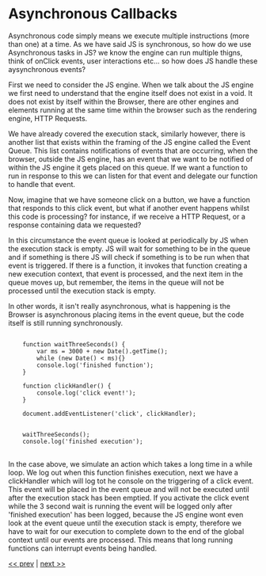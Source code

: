 # Asynchronous Callbacks

Asynchronous code simply means we execute multiple instructions (more than one) at a time. As we have said JS is synchronous, so how do we use Asynchronous tasks in JS? we know the engine can run multiple thigns, think of onClick events, user interactions etc... so how does JS handle these aysynchronous events?

First we need to consider the JS engine. When we talk about the JS engine we first need to understand that the engine itself does not exist in a void. It does not exist by itself within the Browser, there are other engines and elements running at the same time within the browser such as the rendering engine, HTTP Requests.

We have already covered the execution stack, similarly however, there is another list that exists within the framing of the JS engine called the Event Queue. This list contains notifications of events that are occurring, when the browser, outside the JS engine, has an event that we want to be notified of within the JS engine it gets placed on this queue. If we want a function to run in response to this we can listen for that event and delegate our function to handle that event. 

Now, imagine that we have someone click on a button, we have a function that responds to this click event, but what if another event happens whilst this code is processing? for instance, if we receive a HTTP Request, or a response containing data we requested?

In this circumstance the event queue is looked at periodically by JS when the execution stack is empty. JS will wait for something to be in the queue and if something is there JS will check if something is to be run when that event is triggered. If there is a function, it invokes that function creating a new execution context, that event is processed, and the next item in the queue moves up, but remember, the items in the queue will not be processed until the execution stack is empty. 

In other words, it isn't really asynchronous, what is happening is the Browser is asynchronous placing items in the event queue, but the code itself is still running synchronously. 

<pre>
<code>
    function waitThreeSeconds() {
        var ms = 3000 + new Date().getTime();
        while (new Date() < ms){}
        console.log('finished function');
    }

    function clickHandler() {
        console.log('click event!');   
    }

    document.addEventListener('click', clickHandler);


    waitThreeSeconds();
    console.log('finished execution');
</code>
</pre>

In the case above, we simulate an action which takes a long time in a while loop. We log out when this function finishes execution, next we have a clickHandler which will log tot he console on the triggering of a click event. This event will be placed in the event queue and will not be executed until after the execution stack has been emptied. If you activate the click event while the 3 second wait is running the event will be logged only after 'finished execution' has been logged, because the JS engine wont even look at the event queue until the execution stack is empty, therefore we have to wait for our execution to complete down to the end of the global context until our events are processed. This means that long running functions can interrupt events being handled. 

[<< prev](4.md) | [next >>](6.md)